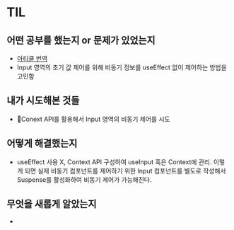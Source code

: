 # TIL 

## 어떤 공부를 했는지 or 문제가 있었는지
- [아티클 번역](https://github.com/Korean-FE-Article/korean-fe-article/pull/424)
- Input 영역의 초기 값 제어를 위해 비동기 정보를 useEffect 없이 제어하는 방법을 고민함

## 내가 시도해본 것들
- Conext API를 활용해서 Input 영역의 비동기 제어를 시도

## 어떻게 해결했는지
- useEffect 사용 X, Context API 구성하여 useInput 훅은 Context에 관리. 이렇게 되면 실제 비동기 컴포넌트를 제어하기 위한 Input 컴포넌트를 별도로 작성해서 Suspense를 활성화하여 비동기 제어가 가능해진다.

## 무엇을 새롭게 알았는지
-
